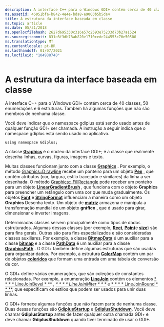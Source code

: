 ```yaml
---
description: A interface C++ para o Windows GDI+ contém cerca de 40 classes, 50 enumerações e 6 estruturas. Também há algumas funções que não são membros de nenhuma classe.
ms.assetid: 46051bfa-b842-4e4e-bda8-e9003b5b5da4
title: A estrutura da interface baseada em classe
ms.topic: article
ms.date: 05/31/2018
ms.openlocfilehash: 2627d695330c316a57c2593e75233d73b27a1524
ms.sourcegitcommit: 831e8f3db78ab820e1710cede244553c70e50500
ms.translationtype: MT
ms.contentlocale: pt-BR
ms.lasthandoff: 01/07/2021
ms.locfileid: "104988748"
---
```

# <a name="the-structure-of-the-class-based-interface"></a>A estrutura da interface baseada em classe

A interface C++ para o Windows GDI+ contém cerca de 40 classes, 50 enumerações e 6 estruturas. Também há algumas funções que não são membros de nenhuma classe.

Você deve indicar que o namespace gdiplus está sendo usado antes de qualquer função GDI+ ser chamada. A instrução a seguir indica que o namespace gdiplus está sendo usado no aplicativo.

`using namespace Gdiplus;`

A classe [**Graphics**](/windows/win32/api/gdiplusgraphics/nl-gdiplusgraphics-graphics) é o núcleo da interface GDI+; é a classe que realmente desenha linhas, curvas, figuras, imagens e texto.

Muitas classes funcionam junto com a classe [**Graphics**](/windows/win32/api/gdiplusgraphics/nl-gdiplusgraphics-graphics) . Por exemplo, o método [Graphics::D rawline](/windows/win32/api/gdiplusgraphics/nf-gdiplusgraphics-graphics-drawline(inconstpen_inint_inint_inint_inint)) recebe um ponteiro para um objeto [**Pen**](/windows/win32/api/gdipluspen/nl-gdipluspen-pen) , que contém atributos (cor, largura, estilo tracejado e similares) da linha a ser desenhada. O método [Graphics:: FillRectangle](/windows/win32/api/gdiplusgraphics/nf-gdiplusgraphics-graphics-fillrectangle(inconstbrush_inconstrectf_)) pode receber um ponteiro para um objeto [**LinearGradientBrush**](/windows/win32/api/gdiplusbrush/nl-gdiplusbrush-lineargradientbrush) , que funciona com o objeto **Graphics** para preencher um retângulo com uma cor que muda gradualmente. Os objetos [**Font**](/windows/win32/api/gdiplusheaders/nl-gdiplusheaders-font) e [**StringFormat**](/windows/win32/api/gdiplusstringformat/nl-gdiplusstringformat-stringformat) influenciam a maneira como um objeto **Graphics** Desenha texto. Um objeto de [**matriz**](/windows/win32/api/gdiplusmatrix/nl-gdiplusmatrix-matrix) armazena e manipula a transformação mundial de um objeto **gráfico** , que é usado para girar, dimensionar e inverter imagens.

Determinadas classes servem principalmente como tipos de dados estruturados. Algumas dessas classes (por exemplo, [**Rect**](/windows/win32/api/gdiplustypes/nl-gdiplustypes-rect), [**Point**](/windows/win32/api/gdiplustypes/nl-gdiplustypes-point)e [**size**](/windows/win32/api/gdiplustypes/nl-gdiplustypes-size)) são para fins gerais. Outras são para fins especializados e são consideradas classes auxiliares. Por exemplo, a classe [**BitmapData**](/windows/win32/api/gdiplusimaging/nl-gdiplusimaging-bitmapdata) é um auxiliar para a classe [**bitmap**](/windows/win32/api/gdiplusheaders/nl-gdiplusheaders-bitmap) e a classe [**PathData**](/windows/win32/api/gdiplustypes/nl-gdiplustypes-pathdata) é um auxiliar para a classe [**GraphicsPath**](/windows/win32/api/gdipluspath/nl-gdipluspath-graphicspath) . O GDI+ também define algumas estruturas que são usadas para organizar dados. Por exemplo, a estrutura [**ColorMap**](/windows/win32/api/Gdipluscolormatrix/ns-gdipluscolormatrix-colormap) contém um par de objetos [**coloridos**](/windows/win32/api/gdipluscolor/nl-gdipluscolor-color) que formam uma entrada em uma tabela de conversão de cor.

O GDI+ define várias enumerações, que são coleções de constantes relacionadas. Por exemplo, a enumeração [**LineJoin**](/windows/win32/api/Gdiplusenums/ne-gdiplusenums-linejoin) contém os elementos [* * * * LineJoinBevel * *](/windows/win32/api/Gdiplusenums/ne-gdiplusenums-linejoin)* *, [* * * * LineJoinMiter * * *](/windows/win32/api/Gdiplusenums/ne-gdiplusenums-linejoin)* e [* * * * LineJoinRound * * *](/windows/win32/api/Gdiplusenums/ne-gdiplusenums-linejoin)*, que especificam os estilos que podem ser usados para unir duas linhas.

O GDI+ fornece algumas funções que não fazem parte de nenhuma classe. Duas dessas funções são [**GdiplusStartup**](/windows/win32/api/Gdiplusinit/nf-gdiplusinit-gdiplusstartup) e [**GdiplusShutdown**](/windows/win32/api/Gdiplusinit/nf-gdiplusinit-gdiplusshutdown). Você deve chamar **GdiplusStartup** antes de fazer qualquer outra chamada GDI+ e deve chamar **GdiplusShutdown** quando tiver terminado de usar o GDI+.

 

 

